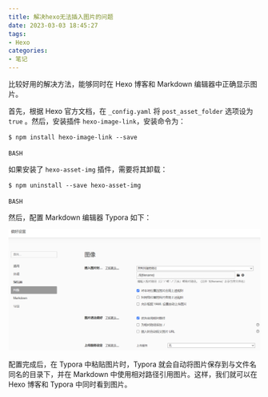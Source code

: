 ```yaml
---
title: 解决hexo无法插入图片的问题
date: 2023-03-03 18:45:27
tags:
- Hexo
categories:
- 笔记
---
```


比较好用的解决方法，能够同时在 Hexo 博客和 Markdown 编辑器中正确显示图片。

首先，根据 Hexo 官方文档，在 `_config.yaml` 将 `post_asset_folder` 选项设为 `true` 。然后，安装插件 `hexo-image-link`，安装命令为：

```
$ npm install hexo-image-link --save

BASH
```

如果安装了 `hexo-asset-img` 插件，需要将其卸载：

```
$ npm uninstall --save hexo-asset-img

BASH
```

然后，配置 Markdown 编辑器 Typora 如下：

![img](解决hexo无法插入图片的问题/image-20230303184822523.png)

配置完成后，在 Typora 中粘贴图片时，Typora 就会自动将图片保存到与文件名同名的目录下，并在 Markdown 中使用相对路径引用图片。这样，我们就可以在 Hexo 博客和 Typora 中同时看到图片。
